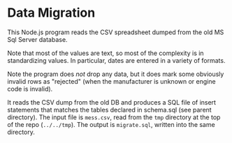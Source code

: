 # Data Migration

This Node.js program reads the CSV spreadsheet dumped from the old MS Sql Server database.

Note that most of the values are text, so most of the complexity is in standardizing values. In particular, dates are entered in a variety of formats.

Note the program does _not_ drop any data, but it does mark some obviously invalid rows as "rejected" (when the
manufacturer is unknown or engine code is invalid).

It reads the CSV dump from the old DB and produces a SQL file of insert statements that matches the tables declared in
schema.sql (see parent directory). The input file is `mess.csv`, read from the `tmp` directory at the top of the
repo (`../../tmp`). The output is `migrate.sql`, written into the same directory.
